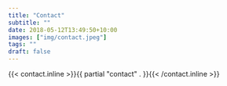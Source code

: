 ```yaml
---
title: "Contact"
subtitle: ""
date: 2018-05-12T13:49:50+10:00
images: ["img/contact.jpeg"]
tags: ""
draft: false
---
```


{{< contact.inline >}}{{ partial "contact" . }}{{< /contact.inline >}}
